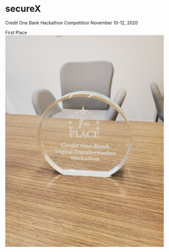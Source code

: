 # secureX
Credit One Bank Hackathon Competition
November 10-12, 2020

First Place
![Credit One Bank x Twilio Hackathon 2020](/design/secureXtrophy.png)
